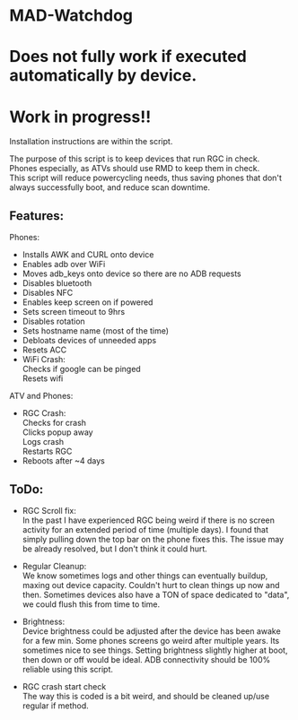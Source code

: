 # MAD-Watchdog

# Does not fully work if executed automatically by device. 
# Work in progress!!

Installation instructions are within the script.<br>

The purpose of this script is to keep devices that run RGC in check.<br>
Phones especially, as ATVs should use RMD to keep them in check.<br>
This script will reduce powercycling needs, thus saving phones that don't always successfully boot, and reduce scan downtime.<br>

## Features:
   Phones:
   - Installs AWK and CURL onto device
   - Enables adb over WiFi
   - Moves adb_keys onto device so there are no ADB requests
   - Disables bluetooth
   - Disables NFC
   - Enables keep screen on if powered
   - Sets screen timeout to 9hrs
   - Disables rotation
   - Sets hostname name (most of the time)
   - Debloats devices of unneeded apps
   - Resets ACC
   - WiFi Crash:<br>
        Checks if google can be pinged<br>
        Resets wifi<br>
      
   ATV and Phones:
   - RGC Crash:<br>
      Checks for crash<br>
      Clicks popup away<br>
      Logs crash<br>
      Restarts RGC<br>
   - Reboots after ~4 days
  
  ## ToDo:
 - RGC Scroll fix:<br>
    In the past I have experienced RGC being weird if there is no screen activity for an extended period of time (multiple days).
    I found that simply pulling down the top bar on the phone fixes this.
    The issue may be already resolved, but I don't think it could hurt.
  
 - Regular Cleanup:<br>
    We know sometimes logs and other things can eventually buildup, maxing out device capacity.
    Couldn't hurt to clean things up now and then.
    Sometimes devices also have a TON of space dedicated to "data", we could flush this from time to time.
    
 - Brightness:<br>
    Device brightness could be adjusted after the device has been awake for a few min.
    Some phones screens go weird after multiple years. Its sometimes nice to see things.
    Setting brightness slightly higher at boot, then down or off would be ideal.
    ADB connectivity should be 100% reliable using this script.
    
 - RGC crash start check<br>
    The way this is coded is a bit weird, and should be cleaned up/use regular if method.
